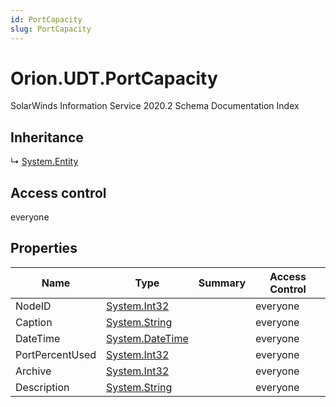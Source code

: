 ```yaml
---
id: PortCapacity
slug: PortCapacity
---
```


# Orion.UDT.PortCapacity

SolarWinds Information Service 2020.2 Schema Documentation Index

## Inheritance

↳ [System.Entity](./../System/Entity)

## Access control

everyone

## Properties

| Name | Type | Summary | Access Control |
| ------ | ------ | ------ | ------ |
| NodeID | [System.Int32](https://docs.microsoft.com/en-us/dotnet/api/system.int32) |  | everyone |
| Caption | [System.String](https://docs.microsoft.com/en-us/dotnet/api/system.string) |  | everyone |
| DateTime | [System.DateTime](https://docs.microsoft.com/en-us/dotnet/api/system.datetime) |  | everyone |
| PortPercentUsed | [System.Int32](https://docs.microsoft.com/en-us/dotnet/api/system.int32) |  | everyone |
| Archive | [System.Int32](https://docs.microsoft.com/en-us/dotnet/api/system.int32) |  | everyone |
| Description | [System.String](https://docs.microsoft.com/en-us/dotnet/api/system.string) |  | everyone |

